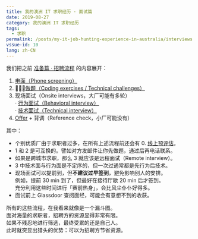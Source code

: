 ```yaml
---
title: 我的澳洲 IT 求职经历 · 面试篇
date: 2019-08-27
category: 我的澳洲 IT 求职经历
tags:
  - 求职
permalink: /posts/my-it-job-hunting-experience-in-australia/interviews
vssue-id: 10
lang: zh-CN
---
```


我们把之前 [准备篇 · 招聘流程](../1-preparation/0-recruitment-process.md) 的内容展开：

1. [电面（Phone screening）](./1-phone-screening.md)
2. [做题（Coding exercises / Technical challenges）](./2-coding-exercises.md)
3. 现场面试（Onsite interviews，大厂可能有多轮）  
  · [行为面试（Behavioral interview）](./3_1-behavioral-interview.md)  
  · [技术面试（Technical interview）](./3_2-technical-interview.md)
4. [Offer](../4-offer/index.md) + 背调（Reference check，小厂可能没有）

其中：

* 个别优质厂由于求职者过多，在所有上述流程前还会有 0. [线上预评估](./0-online-assessments.md)。
* 1 和 2 是可互换的。譬如对方发邮件让你先做题，通过后再电话联系。
* 如果是跨城市求职，那么 3 就应该是远程面试（Remote interview）。
* 3 中技术面与行为面是不定序的，但一次过通常都是先行为后技术。
* 现场面试可以提前到，但**不建议过早签到**，避免影响别人的安排。  
  例如，提前 30 min 到了，但最好在接待厅歇 20 min 后才签到。  
  充分利用这些时间进行「赛前热身」，会比风尘仆仆好得多。
* 面试前上 Glassdoor 查阅面经，可能会有意想不到的收获。

所有的这些流程，在我看来就像是一个漏斗图。  
面对海量的求职者，招聘方的资源显得非常有限。  
如果不残忍地进行筛选，最终受累的还是自己人。  
此时就突显出猎头的优势：可以为招聘方节省资源。

